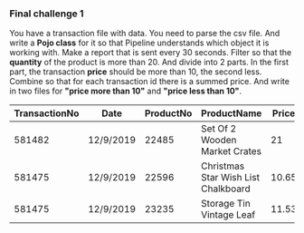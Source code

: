 <!--
Licensed under the Apache License, Version 2.0 (the "License");
you may not use this file except in compliance with the License.
You may obtain a copy of the License at
http://www.apache.org/licenses/LICENSE-2.0
Unless required by applicable law or agreed to in writing, software
distributed under the License is distributed on an "AS IS" BASIS,
WITHOUT WARRANTIES OR CONDITIONS OF ANY KIND, either express or implied.
See the License for the specific language governing permissions and
limitations under the License.
-->
### Final challenge 1

You have a transaction file with data. You need to parse the csv file. And write a **Pojo class** for it so that Pipeline understands which object it is working with. Make a report that is sent every 30 seconds. Filter so that the **quantity** of the product is more than 20. And divide into 2 parts. In the first part, the transaction **price** should be more than 10, the second less. Combine so that for each transaction id there is a summed price. And write in two files for **"price more than 10"** and **"price less than 10"**.

| TransactionNo | Date      | ProductNo | ProductName                         | Price | Quantity | CustomerNo | Country        |
|---------------|-----------|-----------|-------------------------------------|-------|----------|------------|----------------|
| 581482        | 12/9/2019 | 22485     | Set Of 2 Wooden Market Crates       | 21    | 47       | 17490      | United Kingdom |
| 581475        | 12/9/2019 | 22596     | Christmas Star Wish List Chalkboard | 10.65 | 36       | 13069      | United Kingdom |
| 581475        | 12/9/2019 | 23235     | Storage Tin Vintage Leaf            | 11.53 | 12       | 13069      | United Kingdom |      
